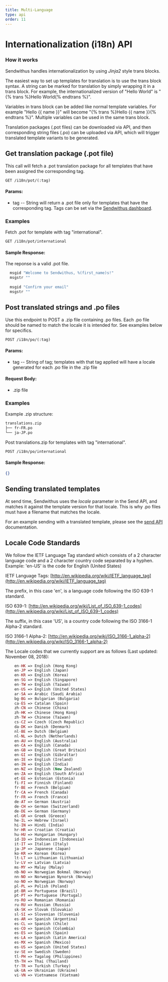 ```yaml
---
title: Multi-Language
type: api
order: 11
---
```


# Internationalization (i18n) API

### How it works

Sendwithus handles internationalization by using *Jinja2* style trans blocks.

The easiest way to set up templates for translation is to use the trans block syntax. A string can be marked for translation by simply wrapping it in a trans block. For example, the internationalized version of "Hello World" is "{% trans %}Hello World{% endtrans %}".

Variables in trans block can be added like normal template variables. For example "Hello {{ name }}" will become "{% trans %}Hello {{ name }}{% endtrans %}". Multiple variables can be used in the same trans block.

Translation packages (.pot files) can be downloaded via API, and then corresponding string files (.po) can be uploaded via API, which will trigger translated template variants to be generated.

## Get translation package (.pot file)


This call will fetch a .pot translation package for all templates that have been assigned the corresponding tag.

`GET /i18n/pot/(:tag)`

#### Params:

- tag       -- String will return a .pot file only for templates that have the corresponding tag. Tags can be set via the [Sendwithus dashboard](https://support.sendwithus.com/templating/how_to_add_tags/).

### Examples

Fetch .pot for template with tag "international".

`GET /i18n/pot/international`

#### Sample Response:

The reponse is a valid .pot file.

```sh
  msgid "Welcome to Sendwithus, %(first_name)s!"
  msgstr ""
  	 
  msgid "Confirm your email"
  msgstr ""
```

## Post translated strings and .po files

Use this endpoint to POST a .zip file containing .po files. Each .po file should be named to match the locale it is intended for. See examples below for specifics.

`POST /i18n/po/(:tag)`

#### Params:

- tag       -- String of tag; templates with that tag applied will have a locale generated for each .po file in the .zip file

#### Request Body:

- .zip file


### Examples

Example .zip structure:

```sh
translations.zip
├── fr-FR.po
└── ja-JP.po
```

Post translations.zip for templates with tag "international".

`POST /i18n/po/international`

#### Sample Response:

```json
{}
```

## Sending translated templates

At send time, Sendwithus uses the _locale_ parameter in the Send API, and matches it against the template version for that locale. This is why .po files must have a filename that matches the locale.

For an example sending with a translated template, please see the [send API](https://support.sendwithus.com/api/#sendapi) documentation.

## Locale Code Standards

We follow the IETF Language Tag standard which consists of a 2 character language code and a 2 character country code separated by a hyphen.  Example: 'en-US' is the code for English (United States)

IETF Language Tags: [http://en.wikipedia.org/wiki/IETF_language_tag](http://en.wikipedia.org/wiki/IETF_language_tag)

The prefix, in this case 'en', is a language code following the ISO 639-1 standard.

ISO 639-1: [http://en.wikipedia.org/wiki/List_of_ISO_639-1_codes](http://en.wikipedia.org/wiki/List_of_ISO_639-1_codes)

The suffix, in this case 'US', is a country code following the ISO 3166-1 Alpha-2 standard.

ISO 3166-1 Alpha-2: [http://en.wikipedia.org/wiki/ISO_3166-1_alpha-2](http://en.wikipedia.org/wiki/ISO_3166-1_alpha-2)

The Locale codes that we currently support are as follows (Last updated: November 08, 2018):

```php
    en-HK => English (Hong Kong)
    en-JP => English (Japan)
    en-KR => English (Korea)
    en-SG => English (Singapore)
    en-TW => English (Taiwan)
    en-US => English (United States)
    ar-SA => Arabic (Saudi Arabia)
    bg-BG => Bulgarian (Bulgaria)
    ca-ES => Catalan (Spain)
    zh-CN => Chinese (China)
    zh-HK => Chinese (Hong Kong)    
    zh-TW => Chinese (Taiwan)
    cs-CZ => Czech (Czech Republic)
    da-DK => Danish (Denmark)
    nl-BE => Dutch (Belgium)
    nl-NL => Dutch (Netherlands)
    en-AU => English (Australia)
    en-CA => English (Canada)
    en-GB => English (Great Britain)
    en-GI => English (Gibraltar)
    en-IE => English (Ireland)
    en-IN => English (India)
    en-NZ => English (New Zealand)
    en-ZA => English (South Africa)
    et-EE => Estonian (Estonia)
    fi-FI => Finnish (Finland)
    fr-BE => French (Belgium)
    fr-CA => French (Canada)
    fr-FR => French (France)
    de-AT => German (Austria)
    de-CH => German (Switzerland)
    de-DE => German (Germany)
    el-GR => Greek (Greece)
    he-IL => Hebrew (Israel)
    hi-IN => Hindi (India)
    hr-HR => Croatian (Croatia)
    hu-HU => Hungarian (Hungary)
    id-ID => Indonesian (Indonesia)
    it-IT => Italian (Italy)
    ja-JP => Japanese (Japan)
    ko-KR => Korean (Korea)
    lt-LT => Lithuanian (Lithuania)
    lv-LV => Latvian (Latvia)
    ms-MY => Malay (Malay)
    nb-NO => Norwegian Bokmal (Norway)
    nn-NO => Norwegian Nynorsk (Norway)
    no-NO => Norwegian (Norway)
    pl-PL => Polish (Poland)
    pt-BR => Portuguese (Brazil)
    pt-PT => Portuguese (Portugal)
    ro-RO => Romanian (Romania)
    ru-RU => Russian (Russia)
    sk-SK => Slovak (Slovakia)
    sl-SI => Slovenian (Slovenia)
    es-AR => Spanish (Argentina)
    es-CL => Spanish (Chile)
    es-CO => Spanish (Colombia)
    es-ES => Spanish (Spain)
    es-LA => Spanish (Latin America)
    es-MX => Spanish (Mexico)
    es-US => Spanish (United States)
    sv-SE => Swedish (Sweden)
    tl-PH => Tagalog (Philippines)
    th-TH => Thai (Thailand)
    tr-TR => Turkish (Turkey)
    uk-UA => Ukrainian (Ukraine)
    vi-VN => Vietnamese (Vietnam)
```
